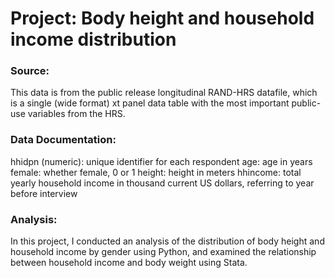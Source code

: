 # Project: Body height and household income distribution

### Source: 

This data is from the public release longitudinal RAND-HRS datafile, which is a single (wide format) xt panel data table with the most important public-use variables from the HRS.

### Data Documentation:

hhidpn (numeric): unique identifier for each respondent
age: age in years
female: whether female, 0 or 1
height: height in meters
hhincome: total yearly household income in thousand current US dollars, referring to year before interview

### Analysis:
In this project, I conducted an analysis of the distribution of body height and household income by gender using Python, and examined the relationship between household income and body weight using Stata.

